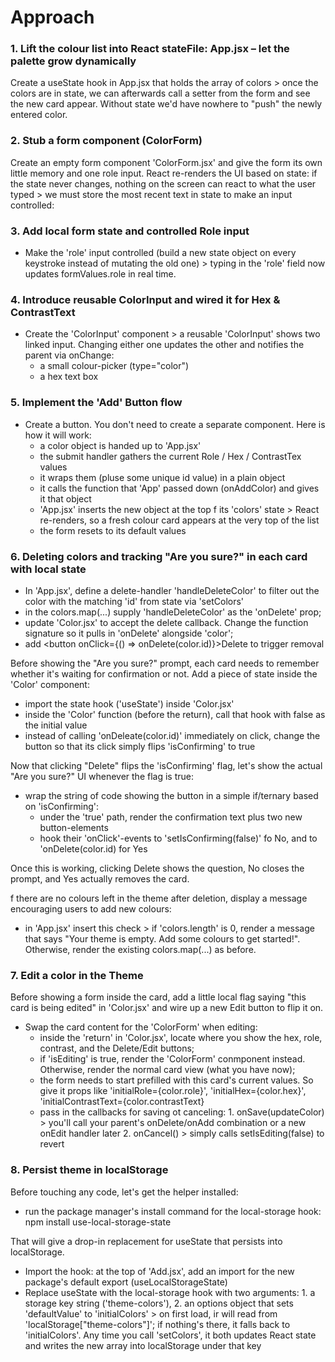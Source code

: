 # Approach

### 1. Lift the colour list into React stateFile: App.jsx – let the palette grow dynamically

Create a useState hook in App.jsx that holds the array of colors > once the colors are in state, we can afterwards call a setter from the form and see the new card appear. Without state we'd have nowhere to "push" the newly entered color.

### 2. Stub a form component (ColorForm)

Create an empty form component 'ColorForm.jsx' and give the form its own little memory and one role input. React re-renders the UI based on state: if the state never changes, nothing on the screen can react to what the user typed > we must store the most recent text in state to make an input controlled:

### 3. Add local form state and controlled Role input

- Make the 'role' input controlled (build a new state object on every keystroke instead of mutating the old one) > typing in the 'role' field now updates formValues.role in real time.

### 4. Introduce reusable ColorInput and wired it for Hex & ContrastText

- Create the 'ColorInput' component > a reusable 'ColorInput' shows two linked input. Changing either one updates the other and notifies the parent via onChange:
  - a small colour-picker (type="color")
  - a hex text box

### 5. Implement the 'Add' Button flow

- Create a button. You don't need to create a separate component. Here is how it will work:
  - a color object is handed up to 'App.jsx'
  - the submit handler gathers the current Role / Hex / ContrastTex values
  - it wraps them (pluse some unique id value) in a plain object
  - it calls the function that 'App' passed down (onAddColor) and gives it that object
  - 'App.jsx' inserts the new object at the top f its 'colors' state > React re-renders, so a fresh colour card appears at the very top of the list
  - the form resets to its default values

### 6. Deleting colors and tracking "Are you sure?" in each card with local state

- In 'App.jsx', define a delete-handler 'handleDeleteColor' to filter out the color with the matching 'id' from state via 'setColors'
- in the colors.map(...) supply 'handleDeleteColor' as the 'onDelete' prop;
- update 'Color.jsx' to accept the delete callback. Change the function signature so it pulls in 'onDelete' alongside 'color';
- add <button onClick={() => onDelete(color.id)}>Delete</button> to trigger removal

Before showing the "Are you sure?" prompt, each card needs to remember whether it's waiting for confirmation or not. Add a piece of state inside the 'Color' component:

- import the state hook ('useState') inside 'Color.jsx'
- inside the 'Color' function (before the return), call that hook with false as the initial value
- instead of calling 'onDeleate(color.id)' immediately on click, change the button so that its click simply flips 'isConfirming' to true

Now that clicking "Delete" flips the 'isConfirming' flag, let's show the actual "Are you sure?" UI whenever the flag is true:

- wrap the string of code showing the button in a simple if/ternary based on 'isConfirming':
  - under the 'true' path, render the confirmation text plus two new button-elements
  - hook their 'onClick'-events to 'setIsConfirming(false)' fo No, and to 'onDelete(color.id) for Yes

Once this is working, clicking Delete shows the question, No closes the prompt, and Yes actually removes the card.

f there are no colours left in the theme after deletion, display a message encouraging users to add new colours:

- in 'App.jsx' insert this check > if 'colors.length' is 0, render a message that says "Your theme is empty. Add some colours to get started!". Otherwise, render the existing colors.map(...) as before.

### 7. Edit a color in the Theme

Before showing a form inside the card, add a little local flag saying "this card is being edited" in 'Color.jsx' and wire up a new Edit button to flip it on.

- Swap the card content for the 'ColorForm' when editing:
  - inside the 'return' in 'Color.jsx', locate where you show the hex, role, contrast, and the Delete/Edit buttons;
  - if 'isEditing' is true, render the 'ColorForm' conmponent instead. Otherwise, render the normal card view (what you have now);
  - the form needs to start prefilled with this card's current values. So give it props like 'initialRole={color.role}', 'initialHex={color.hex}', 'initialContrastText={color.contrastText}
  - pass in the callbacks for saving ot canceling: 1. onSave(updateColor) > you'll call your parent's onDelete/onAdd combination or a new onEdit handler later 2. onCancel() > simply calls setIsEditing(false) to revert

### 8. Persist theme in localStorage

Before touching any code, let's get the helper installed:
- run the package manager's install command for the local-storage hook: npm install use-local-storage-state

That will give a drop-in replacement for useState that persists into localStorage.

- Import the hook: at the top of 'Add.jsx', add an import for the new package's default export (useLocalStorageState)
- Replace useState with the local-storage hook with two arguments: 1. a storage key string ('theme-colors'), 2. an options object that sets 'defaultValue' to 'initialColors' > on first load, ir will read from 'localStorage["theme-colors"]'; if nothing's there, it falls back to 'initialColors'. Any time you call 'setColors', it both updates React state and writes the new array into localStorage under that key